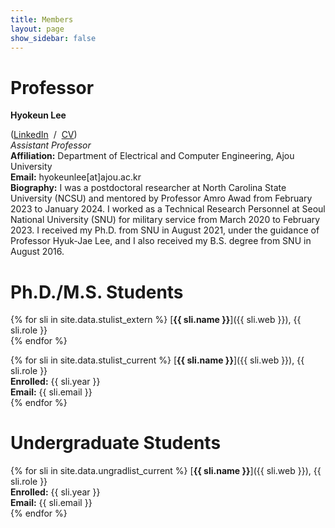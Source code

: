 ```yaml
---
title: Members
layout: page
show_sidebar: false
---
```


# Professor
**Hyokeun Lee**
<!--
(<a href="https://www.linkedin.com/in/hyokeunlee">LinkedIn</a>&nbsp;&nbsp;/&nbsp;&nbsp;<a href="https://github.com/relacslab/relacslab.github.io/tree/main/_document/My_CV_hklee.pdf">CV</a>) <br />
-->
(<a href="https://www.linkedin.com/in/hyokeunlee" target="_blank">LinkedIn</a>&nbsp;&nbsp;/&nbsp;&nbsp;<a href="https://github.com/relacslab/my_documents/blob/main/My_CV_hklee.pdf" target="_blank">CV</a>) <br />
<em> Assistant Professor </em> <br /> 
**Affiliation:** Department of Electrical and Computer Engineering, Ajou University <br />
**Email:** hyokeunlee[at]ajou.ac.kr <br />
**Biography:** I was a postdoctoral researcher at North Carolina State University (NCSU) and mentored by Professor Amro Awad from February 2023 to January 2024. I worked as a Technical Research Personnel at Seoul National University (SNU) for military service from March 2020 to February 2023. I received my Ph.D. from SNU in August 2021, under the guidance of Professor Hyuk-Jae Lee, and I also received my B.S. degree from SNU in August 2016.


# Ph.D./M.S. Students
{% for sli in site.data.stulist_extern %}
  [**{{ sli.name }}**]({{ sli.web }}), {{ sli.role }} <br />
{% endfor %}

{% for sli in site.data.stulist_current %}
  [**{{ sli.name }}**]({{ sli.web }}), {{ sli.role }} <br />
  **Enrolled:** {{ sli.year }} <br />
  **Email:** {{ sli.email }} <br />
{% endfor %}


# Undergraduate Students
{% for sli in site.data.ungradlist_current %}
  [**{{ sli.name }}**]({{ sli.web }}), {{ sli.role }} <br />
  **Enrolled:** {{ sli.year }} <br />
  **Email:** {{ sli.email }} <br />
{% endfor %}
